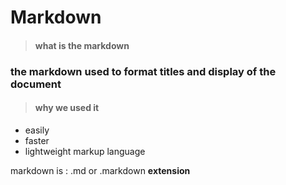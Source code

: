 
# Markdown 

>#### what is the markdown 
### the markdown used to format titles and display of the document 
>#### why we used it 
- easily 
- faster 
- lightweight markup language 

markdown is : .md or .markdown __extension__
